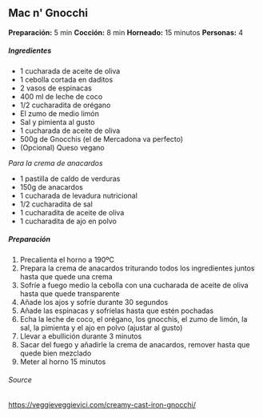 ## Mac n' Gnocchi

**Preparación:** 5 min
**Cocción:** 8 min
**Horneado:** 15 minutos
**Personas:** 4

##### Ingredientes


* 1 cucharada de aceite de oliva
* 1 cebolla cortada en daditos
* 2 vasos de espinacas
* 400 ml de leche de coco
* 1/2 cucharadita de orégano
* El zumo de medio limón
* Sal y pimienta al gusto
* 1 cucharada de aceite de oliva
* 500g de Gnocchis (el de Mercadona va perfecto)
* (Opcional) Queso vegano

*Para la crema de anacardos*

* 1 pastilla de caldo de verduras
* 150g de anacardos
* 1 cucharada de levadura nutricional
* 1/2 cucharadita de sal
* 1 cucharadita de aceite de oliva
* 1 cucharadita de ajo en polvo

##### Preparación

1. Precalienta el horno a 190ºC
2. Prepara la crema de anacardos triturando todos los ingredientes juntos hasta que quede una crema
3. Sofríe a fuego medio la cebolla con una cucharada de aceite de oliva hasta que quede transparente
4. Añade los ajos y sofríe durante 30 segundos
5. Añade las espinacas y sofríelas hasta que estén pochadas
6. Echa la leche de coco, el orégano, los gnocchis, el zumo de limón, la sal, la pimienta y el ajo en polvo (ajustar al gusto)
7. Llevar a ebullición durante 3 minutos
8. Sacar del fuego y añadirle la crema de anacardos, remover hasta que quede bien mezclado
9. Meter al horno 15 minutos

###### Source
https://veggieveggievici.com/creamy-cast-iron-gnocchi/
